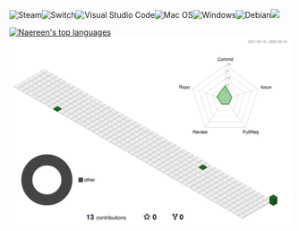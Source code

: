 ![Steam](https://img.shields.io/badge/steam-%23000000.svg?style=for-the-badge&logo=steam&logoColor=white)![Switch](https://img.shields.io/badge/Switch-E60012?style=for-the-badge&logo=nintendo-switch&logoColor=white)![Visual Studio Code](https://img.shields.io/badge/Visual%20Studio%20Code-0078d7.svg?style=for-the-badge&logo=visual-studio-code&logoColor=white)![Mac OS](https://img.shields.io/badge/mac%20os-000000?style=for-the-badge&logo=macos&logoColor=F0F0F0)![Windows](https://img.shields.io/badge/Windows-0078D6?style=for-the-badge&logo=windows&logoColor=white)![Debian](https://img.shields.io/badge/Debian-D70A53?style=for-the-badge&logo=debian&logoColor=white)![](https://github-profile-summary-cards.vercel.app/api/cards/profile-details?username=firestl&theme=monokai)

[![Naereen's top languages](https://github-readme-stats.vercel.app/api/top-langs/?username=firestl&theme=blue-green)](https://github.com/anuraghazra/github-readme-stats)
![](./profile-3d-contrib/profile-green-animate.svg)
